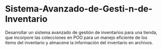 # Sistema-Avanzado-de-Gesti-n-de-Inventario
Desarrollar un sistema avanzado de gestión de inventarios para una tienda, que incorpore las colecciones en POO para un manejo eficiente de los ítems del inventario y almacene la información del inventario en archivos.
